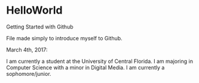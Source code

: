 # HelloWorld
Getting Started with Github

File made simply to introduce myself to Github.

March 4th, 2017:

I am currently a student at the University of Central Florida. I am majoring in Computer Science with a minor in Digital Media. I am currently a sophomore/junior.
